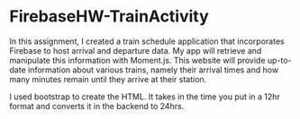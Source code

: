# FirebaseHW-TrainActivity

In this assignment, I created a train schedule application that incorporates Firebase to host arrival and departure data. My app will retrieve and manipulate this information with Moment.js. This website will provide up-to-date information about various trains, namely their arrival times and how many minutes remain until they arrive at their station.

I used bootstrap to create the HTML. It takes in the time you put in a 12hr format and converts it in the backend to 24hrs.
